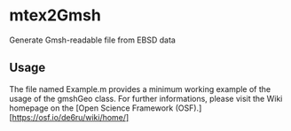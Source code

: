 # mtex2Gmsh
Generate Gmsh-readable file from EBSD data

## Usage
The file named Example.m provides a minimum working example of the usage of the gmshGeo class. For further informations, please visit the Wiki homepage on the [Open Science Framework (OSF).][https://osf.io/de6ru/wiki/home/]

